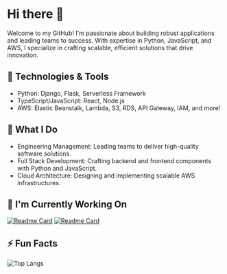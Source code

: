 # Hi there 👋
Welcome to my GitHub! I'm passionate about building robust applications and leading teams to success. With expertise in Python, JavaScript, and AWS, I specialize in crafting scalable, efficient solutions that drive innovation.

## 🔧 Technologies & Tools
- Python: Django, Flask, Serverless Framework
- TypeScript/JavaScript: React, Node.js
- AWS: Elastic Beanstalk, Lambda, S3, RDS, API Gateway, IAM, and more!
## 💼 What I Do
- Engineering Management: Leading teams to deliver high-quality software solutions.
- Full Stack Development: Crafting backend and frontend components with Python and JavaScript.
- Cloud Architecture: Designing and implementing scalable AWS infrastructures.
## 🔭 I'm Currently Working On
[![Readme Card](https://github-readme-stats.vercel.app/api/pin/?username=joshkotrous&repo=devume-frontend)](https://github.com/joshkotrous/devume-frontend)
[![Readme Card](https://github-readme-stats.vercel.app/api/pin/?username=joshkotrous&repo=devume-backend)](https://github.com/joshkotrous/devume-backend)
<!--
## 🚀 Projects:
Here are a few projects I've worked on:

Project 1: Brief description
Project 2: Brief description
Project 3: Brief description
## 📫 Let's Connect:
LinkedIn: Your LinkedIn Profile
Twitter: @YourTwitterHandle
Feel free to explore my repositories and reach out if you have any questions or collaboration opportunities. Happy coding! 🌟

Feel free to customize it to fit your style and preferences!
<!--
**joshkotrous/joshkotrous** is a ✨ _special_ ✨ repository because its `README.md` (this file) appears on your GitHub profile.

Here are some ideas to get you started:

- 🔭 I’m currently working on ...
- 🌱 I’m currently learning ...
- 👯 I’m looking to collaborate on ...
- 🤔 I’m looking for help with ...
- 💬 Ask me about ...
- 📫 How to reach me: ...
- 😄 Pronouns: ...
- 
-->
## ⚡ Fun Facts
![Top Langs](https://github-readme-stats.vercel.app/api/top-langs/?username=joshkotrous&hide=css,html)


